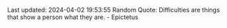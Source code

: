 Last updated: 2024-04-02 19:53:55
Random Quote: Difficulties are things that show a person what they are. - Epictetus